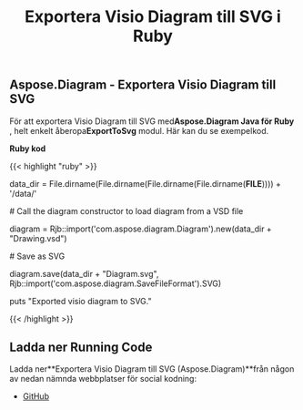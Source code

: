 ﻿---
title: Exportera Visio Diagram till SVG i Ruby
type: docs
weight: 50
url: /sv/java/export-visio-diagram-to-svg-in-ruby/
---
## **Aspose.Diagram - Exportera Visio Diagram till SVG**
För att exportera Visio Diagram till SVG med**Aspose.Diagram Java för Ruby** , helt enkelt åberopa**ExportToSvg** modul. Här kan du se exempelkod.

**Ruby kod**

{{< highlight "ruby" >}}

 data_dir = File.dirname(File.dirname(File.dirname(File.dirname(__FILE__)))) + '/data/'

\# Call the diagram constructor to load diagram from a VSD file

diagram = Rjb::import('com.aspose.diagram.Diagram').new(data_dir + "Drawing.vsd")

\# Save as SVG

diagram.save(data_dir + "Diagram.svg", Rjb::import('com.aspose.diagram.SaveFileFormat').SVG)

puts "Exported visio diagram to SVG."

{{< /highlight >}}
## **Ladda ner Running Code**
 Ladda ner**Exportera Visio Diagram till SVG (Aspose.Diagram)**från någon av nedan nämnda webbplatser för social kodning:

- [GitHub](https://github.com/asposediagram/Aspose.Diagram-for-Java/blob/master/Plugins/Aspose_Diagram_Java_for_Ruby/lib/asposediagramjava/Export/exporttosvg.rb)
